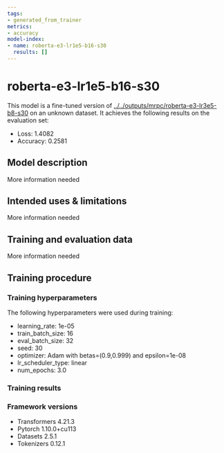 ```yaml
---
tags:
- generated_from_trainer
metrics:
- accuracy
model-index:
- name: roberta-e3-lr1e5-b16-s30
  results: []
---
```


<!-- This model card has been generated automatically according to the information the Trainer had access to. You
should probably proofread and complete it, then remove this comment. -->

# roberta-e3-lr1e5-b16-s30

This model is a fine-tuned version of [../../outputs/mrpc/roberta-e3-lr3e5-b8-s30](https://huggingface.co/../../outputs/mrpc/roberta-e3-lr3e5-b8-s30) on an unknown dataset.
It achieves the following results on the evaluation set:
- Loss: 1.4082
- Accuracy: 0.2581

## Model description

More information needed

## Intended uses & limitations

More information needed

## Training and evaluation data

More information needed

## Training procedure

### Training hyperparameters

The following hyperparameters were used during training:
- learning_rate: 1e-05
- train_batch_size: 16
- eval_batch_size: 32
- seed: 30
- optimizer: Adam with betas=(0.9,0.999) and epsilon=1e-08
- lr_scheduler_type: linear
- num_epochs: 3.0

### Training results



### Framework versions

- Transformers 4.21.3
- Pytorch 1.10.0+cu113
- Datasets 2.5.1
- Tokenizers 0.12.1
